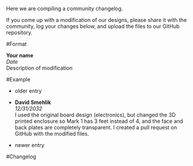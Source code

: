 Here we are compiling a community changelog. 

If you come up with a modification of our designs, please share it 
with the community, log your changes below, and upload the files to
our GitHub repository.


#Format

**Your name**  
*Date*  
Description of modification  


#Example

* older entry

* **David Smehlik**   
*12/31/2032*  
I used the original board design (electronics), but changed the 3D 
printed enclosure so Mark 1 has 3 feet instead of 4, and the face
and back plates are completely transparent. I created a pull request 
on GitHub with the modified files.

* newer entry


#Changelog
